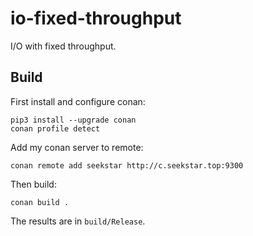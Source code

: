 # io-fixed-throughput

I/O with fixed throughput.

## Build

First install and configure conan:

```shell
pip3 install --upgrade conan
conan profile detect
```

Add my conan server to remote:

```shell
conan remote add seekstar http://c.seekstar.top:9300
```

Then build:

```shell
conan build .
```

The results are in `build/Release`.

